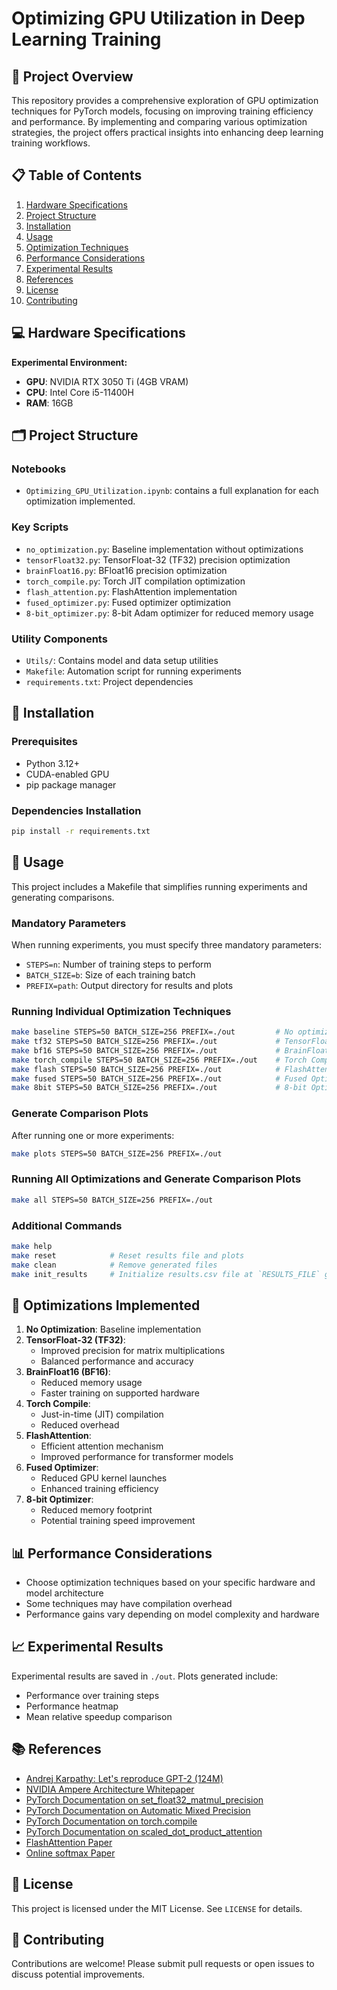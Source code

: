 # Optimizing GPU Utilization in Deep Learning Training

## 🚀 Project Overview

This repository provides a comprehensive exploration of GPU optimization techniques for PyTorch models, focusing on improving training efficiency and performance. By implementing and comparing various optimization strategies, the project offers practical insights into enhancing deep learning training workflows.

## 📋 Table of Contents

1. [Hardware Specifications](#-hardware-specifications)
2. [Project Structure](#-project-structure)
3. [Installation](#-installation)
4. [Usage](#-usage)
5. [Optimization Techniques](#-optimization-techniques)
6. [Performance Considerations](#-performance-considerations)
7. [Experimental Results](#-experimental-results)
8. [References](#-references)
9. [License](#-license)
10. [Contributing](#-contributing)

## 💻 Hardware Specifications

**Experimental Environment:**
- **GPU**: NVIDIA RTX 3050 Ti (4GB VRAM)
- **CPU**: Intel Core i5-11400H
- **RAM**: 16GB

## 🗂 Project Structure

### Notebooks
- `Optimizing_GPU_Utilization.ipynb`: contains a full explanation for each optimization implemented.

### Key Scripts
- `no_optimization.py`: Baseline implementation without optimizations
- `tensorFloat32.py`: TensorFloat-32 (TF32) precision optimization
- `brainFloat16.py`: BFloat16 precision optimization
- `torch_compile.py`: Torch JIT compilation optimization
- `flash_attention.py`: FlashAttention implementation
- `fused_optimizer.py`: Fused optimizer optimization
- `8-bit_optimizer.py`: 8-bit Adam optimizer for reduced memory usage

### Utility Components
- `Utils/`: Contains model and data setup utilities
- `Makefile`: Automation script for running experiments
- `requirements.txt`: Project dependencies

## 🔧 Installation

### Prerequisites
- Python 3.12+
- CUDA-enabled GPU
- pip package manager

### Dependencies Installation
```bash
pip install -r requirements.txt
```

## 🚀 Usage

This project includes a Makefile that simplifies running experiments and generating comparisons.

### Mandatory Parameters
When running experiments, you must specify three mandatory parameters:

- `STEPS=n`: Number of training steps to perform
- `BATCH_SIZE=b`: Size of each training batch
- `PREFIX=path`: Output directory for results and plots

### Running Individual Optimization Techniques
```bash
make baseline STEPS=50 BATCH_SIZE=256 PREFIX=./out         # No optimization
make tf32 STEPS=50 BATCH_SIZE=256 PREFIX=./out             # TensorFloat32
make bf16 STEPS=50 BATCH_SIZE=256 PREFIX=./out             # BrainFloat16
make torch_compile STEPS=50 BATCH_SIZE=256 PREFIX=./out    # Torch Compile
make flash STEPS=50 BATCH_SIZE=256 PREFIX=./out            # FlashAttention
make fused STEPS=50 BATCH_SIZE=256 PREFIX=./out            # Fused Optimizer
make 8bit STEPS=50 BATCH_SIZE=256 PREFIX=./out             # 8-bit Optimizer
```

### Generate Comparison Plots

After running one or more experiments:

```bash
make plots STEPS=50 BATCH_SIZE=256 PREFIX=./out
```

### Running All Optimizations and Generate Comparison Plots
```bash
make all STEPS=50 BATCH_SIZE=256 PREFIX=./out
```

### Additional Commands

```bash
make help
make reset            # Reset results file and plots
make clean            # Remove generated files
make init_results     # Initialize results.csv file at `RESULTS_FILE` given path
```

## 🔬 Optimizations Implemented

1. **No Optimization**: Baseline implementation
2. **TensorFloat-32 (TF32)**: 
   - Improved precision for matrix multiplications
   - Balanced performance and accuracy
3. **BrainFloat16 (BF16)**:
   - Reduced memory usage
   - Faster training on supported hardware
4. **Torch Compile**:
   - Just-in-time (JIT) compilation
   - Reduced overhead
5. **FlashAttention**:
   - Efficient attention mechanism
   - Improved performance for transformer models
6. **Fused Optimizer**:
   - Reduced GPU kernel launches
   - Enhanced training efficiency
7. **8-bit Optimizer**:
   - Reduced memory footprint
   - Potential training speed improvement

## 📊 Performance Considerations

- Choose optimization techniques based on your specific hardware and model architecture
- Some techniques may have compilation overhead
- Performance gains vary depending on model complexity and hardware

## 📈 Experimental Results

Experimental results are saved in `./out`. Plots generated include:
- Performance over training steps
- Performance heatmap
- Mean relative speedup comparison

## 📚 References

- [Andrej Karpathy: Let's reproduce GPT-2 (124M)](https://youtu.be/l8pRSuU81PU?si=sBZPAn3O0jxxV0y3)
- [NVIDIA Ampere Architecture Whitepaper](https://images.nvidia.com/aem-dam/en-zz/Solutions/data-center/nvidia-ampere-architecture-whitepaper.pdf)
- [PyTorch Documentation on set_float32_matmul_precision](https://pytorch.org/docs/stable/generated/torch.set_float32_matmul_precision.html)
- [PyTorch Documentation on Automatic Mixed Precision](https://pytorch.org/docs/stable/amp.html)
- [PyTorch Documentation on torch.compile](https://pytorch.org/tutorials/intermediate/torch_compile_tutorial.html)
- [PyTorch Documentation on scaled_dot_product_attention](https://pytorch.org/docs/stable/generated/torch.nn.functional.scaled_dot_product_attention.html)
- [FlashAttention Paper](https://arxiv.org/abs/2205.14135)
- [Online softmax Paper](https://arxiv.org/abs/1805.02867)

## 📄 License

This project is licensed under the MIT License. See `LICENSE` for details.

## 🤝 Contributing

Contributions are welcome! Please submit pull requests or open issues to discuss potential improvements.
